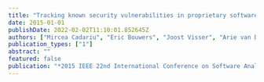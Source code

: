 ```yaml
---
title: "Tracking known security vulnerabilities in proprietary software systems"
date: 2015-01-01
publishDate: 2022-02-02T11:10:01.852645Z
authors: ["Mircea Cadariu", "Eric Bouwers", "Joost Visser", "Arie van Deursen"]
publication_types: ["1"]
abstract: ""
featured: false
publication: "*2015 IEEE 22nd International Conference on Software Analysis, Evolution, and Reengineering (SANER)*"
---
```


